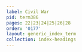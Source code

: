 ```yaml
---
label: Civil War
pid: term386
pages: 22|23|24|25|26|28
order: '0177'
layout: generic_index_term
collection: index-headings
---
```

